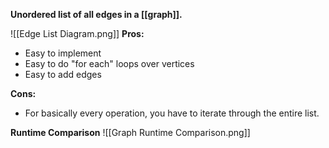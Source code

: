 **Unordered list of all edges in a [[graph]].**

![[Edge List Diagram.png]]
**Pros:**
- Easy to implement
- Easy to do "for each" loops over vertices
- Easy to add edges

**Cons:**
- For basically every operation, you have to iterate through the entire list.

**Runtime Comparison**
![[Graph Runtime Comparison.png]]
